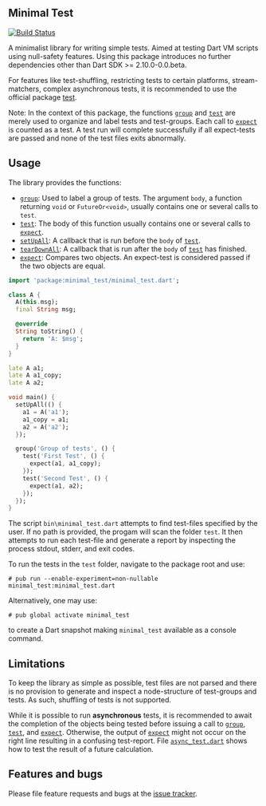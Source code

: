 ## Minimal Test
[![Build Status](https://travis-ci.com/simphotonics/minimal_test.svg?branch=master)](https://travis-ci.com/simphotonics/minimal_test)

A minimalist library for writing simple tests. Aimed at testing Dart VM scripts using null-safety features.
Using this package introduces no further dependencies other than Dart SDK >= 2.10.0-0.0.beta.

For features like test-shuffling, restricting tests to certain platforms, stream-matchers, complex asynchronous tests, it is
recommended to use the official package [test].

Note: In the context of this package, the functions [`group`][group] and [`test`][test_function] are merely used to organize and label tests and test-groups.
Each call to [`expect`][expect] is counted as a test. A test run will complete successfully if all expect-tests are passed and none of the test files
exits abnormally.

## Usage

The library provides the functions:
* [`group`][group]: Used to label a group of tests. The argument `body`, a function returning `void` or `FutureOr<void>`, usually contains
    one or several calls to `test`.
* [`test`][test_function]: The body of this function usually contains one or several calls to [`expect`][expect].
* [`setUpAll`][setUpAll]: A callback that is run before the `body` of [`test`][test_function].
* [`tearDownAll`][tearDownAll]: A callback that is run after the `body` of [`test`][test_function] has finished.
* [`expect`][expect]: Compares two objects. An expect-test is considered passed if the two objects are equal.

```Dart
import 'package:minimal_test/minimal_test.dart';

class A {
  A(this.msg);
  final String msg;

  @override
  String toString() {
    return 'A: $msg';
  }
}

late A a1;
late A a1_copy;
late A a2;

void main() {
  setUpAll(() {
    a1 = A('a1');
    a1_copy = a1;
    a2 = A('a2');
  });

  group('Group of tests', () {
    test('First Test', () {
      expect(a1, a1_copy);
    });
    test('Second Test', () {
      expect(a1, a2);
    });
  });
}
```
The script `bin\minimal_test.dart` attempts to find test-files specified
by the user. If no path is provided, the progam will scan the folder `test`.
It then attempts to run each test-file and generate a report by inspecting
the process stdout, stderr, and exit codes.

To run the tests in the `test` folder, navigate to the package root and use:
```Console
# pub run --enable-experiment=non-nullable minimal_test:minimal_test.dart
```
Alternatively, one may use:
```Console
# pub global activate minimal_test
```
to create a Dart snapshot making `minimal_test` available as
a console command.

## Limitations

To keep the library as simple as possible, test files are not parsed
and there is no provision to generate and inspect a node-structure of
test-groups and tests. As such, shuffling of tests is not supported.

While it is possible to run **asynchronous** tests, it is recommended
to await the completion of the objects being tested before issuing a call to
[`group`][group], [`test`][test_function], and [`expect`][expect]. Otherwise, the output of [`expect`][expect] might not
occur on the right line resulting in a confusing test-report.
File [`async_test.dart`][async_test.dart] shows how to test the result of a future calculation.


## Features and bugs

Please file feature requests and bugs at the [issue tracker][tracker].

[tracker]: https://github.com/simphotonics/minimal_test/tracker

[test]: https://pub.dev/packages/test

[async_test.dart]: https://github.com/simphotonics/minimal_test/blob/master/example/async_test.dart

[expect]: https://pub.dev/documentation/minimal_test/doc/api/minimal_test/group.html

[group]: https://pub.dev/documentation/minimal_test/doc/api/minimal_test/group.html

[setUpAll]: https://pub.dev/documentation/minimal_test/doc/api/minimal_test/setUpAll.html

[test_function]: https://pub.dev/documentation/minimal_test/doc/api/minimal_test/test.html

[tearDownAll]: https://pub.dev/documentation/minimal_test/doc/api/minimal_test/tearDownAll.html
